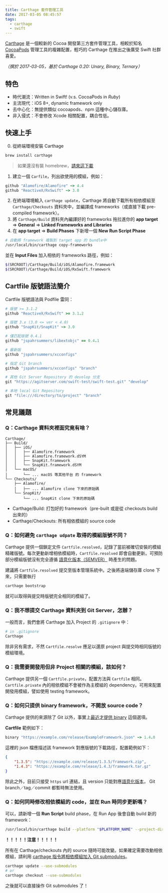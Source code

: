 ```yaml
---
title: Carthage 套件管理工具
date: 2017-03-05 08:45:57
tags:
  - carthage
  - swift
---
```


[Carthage][carthage] 是一個較新的 Cocoa 開發第三方套件管理工具，相較於知名 [CocoaPods][cocoapods] 管理工具的複雜配置，輕巧的 Carthage 在推出之後廣受 Swift 社群喜愛。

_（撰於 2017-03-05，基於 Carthage 0.20: Unary, Binary, Ternary）_

<!-- more -->

## 特色

- 時代潮流：Written in Swift! (v.s. CocoaPods in _Ruby_)
- 主流現代：iOS 8+, dynamic framework only
- 去中心化：無提供類似 cocoapods、npm 這種中心儲存庫。
- 非入侵式：不會修改 Xcode 相關配置，耦合性低。

## 快速上手

0. 從終端環境安裝 Carthage
  ```bash
  brew install carthage
  ```
  > 如果還沒有裝 homebrew，[請來這下載](https://brew.sh/)

1. 建立一個 `Carfile`，列出欲使用的模組，例如：

  ```ruby
  github "Alamofire/Alamofire" ~> 4.4
  github "ReactiveX/RxSwift" ~> 3.0
  ```

2. 在終端環境輸入 `carthage update`，Carthage 將自動下載所有相依模組至 `Carthage/Checkouts` 資料夾中，並編譯成 frameworks（或直接下載 pre-compiled framework）。
3. 將 `Carthage/Build` 資料夾內編譯好的 frameworks 拖拉進你的 **app target** => **General** => **Linked Frameworks and Libraries**
4. 在 **app target** => **Build Phases** 下新增一個 **New Run Script Phase**

  ```bash
  # 自動將 framework 複製到 target app 的 bundle中
  /usr/local/bin/carthage copy-frameworks
  ```

  並在 **Input Files** 加入相依的 frameworks 路徑，例如：

  ```bash
  $(SRCROOT)/Carthage/Build/iOS/Alamofire.framework
  $(SRCROOT)/Carthage/Build/iOS/RxSwift.framework
  ```

## Cartfile 版號語法簡介

Cartfile 版號語法與 Podfile 雷同：

```ruby
# 版號 >= 3.1.2
github "ReactiveX/RxSwift" >= 3.1.2

# 版號 3.x (3.0 <= ver < 4.0)
github "SnapKit/SnapKit" ~> 3.0

# 僅匹配版號 0.4.1
github "jspahrsummers/libextobjc" == 0.4.1

# 最新版
github "jspahrsummers/xcconfigs"

# 指定 Git branch
github "jspahrsummers/xcconfigs" "branch"

# 其他 Git Server Repository 的 develop 分支
git "https://agitserver.com/swift-test/swift-test.git" "develop"

# 本地 local Git Repository
git "file:///directory/to/project" "branch"
```

## 常見議題

### Q：Carthage 資料夾裡面究竟有啥？

```
Carthage/
├── Build/
│   ├── iOS/
│   │   ├── Alamofire.framework
│   │   ├── Alamofire.framework.dSYM
│   │   ├── SnapKit.framework
│   │   └── SnapKit.framework.dSYM
│   └── macOS/
│       └── ... macOS 等其他平台 的 framework
└── Checkouts/
    ├── Alamofire/
    │   ├── ... Alamofire clone 下來的原始碼
    └── SnapKit/
        └── ... SnapKit clone 下來的原始碼
```

- Carthage/Build: 打包好的 framework（pre-built 或是從 checkouts build 出來的）
- Carthage/Checkouts: 所有相依模組的 source code

### Q：如何避免 `carthage udpate` 取得的模組版號不同？

Carthage 提供一個鎖定文件 `Cartfile.resolved`，記錄了當前被確切安裝的模組精確版號。每次更動新增相依模組時，`Cartfile.resolved` 即會自動更新。可預防部分模組版號沒有完全遵循 [語意化版本（SEMVER）][SEMVER] 時產生的問題。

建議將 `Cartfile.resolved` 提交至版本管理系統中。之後將遠端儲存庫 clone 下來，只需要執行

```bash
carthage bootstrap
```

就可以取得與提交時版號完全相同的模組了。

### Q：我不想提交 Carthage 資料夾到 Git Server，怎辦？

一般而言，我們會將 Carthage 加入 Project 的 `.gitignore` 中：

```bash
# in .gitignore
Carthage
```

除非另有需求，不然 `Cartfile.resolve` 應足以還原 project 與提交時相同版號的模組環境。

### Q：我需要開發用但非 Project 相關的模組，該如何？

Carthage 提供另一個 `Cartfile.private`，配置方法與 `Cartfile` 相同。`Cartfile.private` 內的相依模組不會被作為主模組的 dependency。可用來配置開發用模組，譬如使用 testing framework。

### Q：如何只提供 binary framework，不開放 source code？

Carthage 提供的來源除了 Git 以外，事實上[最近才提供 binary][binary-imp] 這個選項。

**Cartfile** 範例如下：

```ruby
binary "https://example.com/release/ExampleFramework.json" ~> 1.4.0
```

這裡的 json 檔應描述該 framework 對應版號的下載路徑，配置範例如下：

```json
{
    "1.3.5": "https://example.com/release/1.3.5/framework.zip",
    "1.4.3": "https://example.com/release/1.4.3/framework.tar.gz"
}
```

除此之外，目前只接受 `https` url 連結，且 version 只能對應[語意化版本][SEMVER]， Git branch／tag／commit 都暫時無法使用。

### Q：如何同時修改相依模組的 code，並在 Run 時同步更新嗎？

可以，請新增一個 **Run Script** build phase，在 Run App 後會自動 build 新的 framework：

```bash
/usr/local/bin/carthage build --platform "$PLATFORM_NAME" --project-directory "$SRCROOT"
```

**！！！！！注意！！！！！**

所有在 Carthage/checkouts 內的 source 隨時可能改變。如果確定需要改動相依模組，請利用 [carthage 指令將相依模組加入 Git submodules][carthage-submodules]。

```bash
carthage update --use-submodules
# or
carthage checkout --use-submodules
```

之後就可以直接操作 Git submodules 了！


[carthage]: https://github.com/Carthage/Carthage
[cocoapods]: https://cocoapods.org/
[SEMVER]: http://semver.org/lang/zh-TW/
[carthage-submodules]: https://github.com/Carthage/Carthage#using-submodules-for-dependencies
[binary-imp]: https://github.com/Carthage/Carthage/commit/3a151a413350b980c68b2f1be8ca234e7947d575
